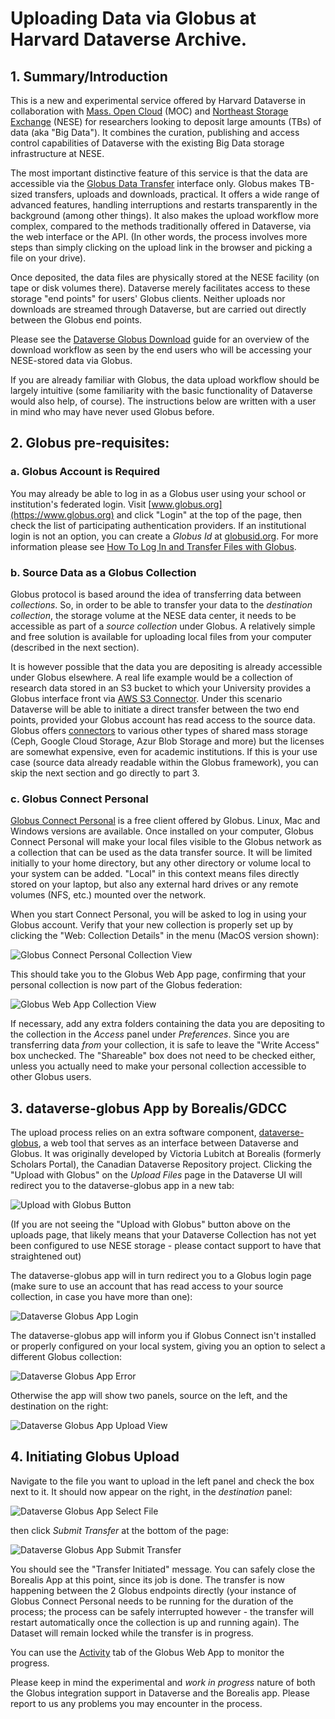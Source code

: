 # Uploading Data via Globus at Harvard Dataverse Archive.

## 1. Summary/Introduction

This is a new and experimental service offered by Harvard Dataverse in collaboration with [Mass. Open Cloud](https://massopen.cloud/) (MOC) and [Northeast Storage Exchange](https://nese.mghpcc.org/) (NESE) for researchers looking to deposit large amounts (TBs) of data (aka "Big Data"). It combines the curation, publishing and access control capabilities of Dataverse with the existing Big Data storage infrastructure at NESE.

The most important distinctive feature of this service is that the data are accessible via the [Globus Data Transfer](https://www.globus.org/data-transfer) interface only. Globus makes TB-sized transfers, uploads and downloads, practical. It offers a wide range of advanced features, handling interruptions and restarts transparently in the background (among other things). It also makes the upload workflow more complex, compared to the methods traditionally offered in Dataverse, via the web interface or the API. (In other words, the process involves more steps than simply clicking on the upload link in the browser and picking a file on your drive). 

Once deposited, the data files are physically stored at the NESE facility (on tape or disk volumes there). Dataverse merely facilitates access to these storage "end points" for users' Globus clients. Neither uploads nor downloads are streamed through Dataverse, but are carried out directly between the Globus end points.

Please see the [Dataverse Globus Download](download.md) guide for an overview of the download workflow as seen by the end users who will be accessing your NESE-stored data via Globus. 

If you are already familiar with Globus, the data upload workflow should be largely intuitive (some familiarity with the basic functionality of Dataverse would also help, of course). The instructions below are written with a user in mind who may have never used Globus before. 

## 2. Globus pre-requisites:

### a. Globus Account is Required

You may already be able to log in as a Globus user using your school or institution's federated login. Visit [www.globus.org](https://www.globus.org) and click "Login" at the top of the page, then check the list of participating authentication providers. If an institutional login is not an option, you can create a _Globus Id_ at [globusid.org](https://www.globusid.org). For more information please see [How To Log In and Transfer Files with Globus](https://docs.globus.org/guides/tutorials/manage-files/transfer-files/).

### b. Source Data as a Globus Collection

Globus protocol is based around the idea of transferring data between _collections_. So, in order to be able to transfer your data to the _destination collection_, the storage volume at the NESE data center, it needs to be accessible as part of a _source collection_ under Globus. A relatively simple and free solution is available for uploading local files from your computer (described in the next section). 

It is however possible that the data you are depositing is already accessible under Globus elsewhere. A real life example would be a collection of research data stored in an S3 bucket to which your University provides a Globus interface front via [AWS S3 Connector](https://docs.globus.org/premium-storage-connectors/v5.4/aws-s3/). Under this scenario Dataverse will be able to initiate a direct transfer between the two end points, provided your Globus account has read access to the source data. Globus offers [connectors](https://docs.globus.org/premium-storage-connectors/v5.4/) to various other types of shared mass storage (Ceph, Google Cloud Storage, Azur Blob Storage and more) but the licenses are somewhat expensive, even for academic institutions. If this is your use case (source data already readable within the Globus framework), you can skip the next section and go directly to part 3.	

### c. Globus Connect Personal 

[Globus Connect Personal](https://www.globus.org/globus-connect-personal) is a free client offered by Globus. Linux, Mac and Windows versions are available. Once installed on your computer, Globus Connect Personal will make your local files visible to the Globus network as a collection that can be used as the data transfer source. It will be limited initially to your home directory, but any other directory or volume local to your system can be added. "Local" in this context means files directly stored on your laptop, but also any external hard drives or any remote volumes (NFS, etc.) mounted over the network. 

When you start Connect Personal, you will be asked to log in using your Globus account. Verify that your new collection is properly set up by clicking the "Web: Collection Details" in the menu (MacOS version shown):

![Globus Connect Personal Collection View](GlobusPersonalConnect.png)

This should take you to the Globus Web App page, confirming that your personal collection is now part of the Globus federation:

![Globus Web App Collection View](GlobusWebAppCollection.png)

If necessary, add any extra folders containing the data you are depositing to the collection in the _Access_ panel under _Preferences_. Since you are transferring data _from_ your collection, it is safe to leave the "Write Access" box unchecked. The "Shareable" box does not need to be checked either, unless you actually need to make your personal collection accessible to other Globus users.

## 3. dataverse-globus App by Borealis/GDCC

The upload process relies on an extra software component, [dataverse-globus](https://github.com/gdcc/dataverse-globus), a web tool that serves as an interface between Dataverse and Globus. It was originally developed by Victoria Lubitch at Borealis (formerly Scholars Portal), the Canadian Dataverse Repository project. Clicking the "Upload with Globus" on the _Upload Files_ page in the Dataverse UI will redirect you to the dataverse-globus app in a new tab:

![Upload with Globus Button](GlobusUploadButton.png)

(If you are not seeing the "Upload with Globus" button above on the uploads page, that likely means that your Dataverse Collection has not yet been configured to use NESE storage - please contact support to have that straightened out)

The dataverse-globus app will in turn redirect you to a Globus login page (make sure to use an account that has read access to your source collection, in case you have more than one):

![Dataverse Globus App Login](DataverseGlobusAppLogin.png)

The dataverse-globus app will inform you if Globus Connect isn't installed or properly configured on your local system, giving you an option to select a different Globus collection:

![Dataverse Globus App Error](DataverseGlobusAppError.png)

Otherwise the app will show two panels, source on the left, and the destination on the right: 

![Dataverse Globus App Upload View](DataverseGlobusAppUpload.png)

## 4. Initiating Globus Upload

Navigate to the file you want to upload in the left panel and check the box next to it. It should now appear on the right, in the _destination_ panel: 

![Dataverse Globus App Select File](DataverseGlobusAppFileUploadSelect.png)

then click _Submit Transfer_ at the bottom of the page:

![Dataverse Globus App Submit Transfer](DataverseGlobusAppSubmitUpload.png)

You should see the "Transfer Initiated" message. You can safely close the Borealis App at this point, since its job is done. The transfer is now happening between the 2 Globus endpoints directly (your instance of Globus Connect Personal needs to be running for the duration of the process; the process can be safely interrupted however - the transfer will restart automatically once the collection is up and running again). The Dataset will remain locked while the transfer is in progress. 

You can use the [Activity](https://app.globus.org/activity) tab of the Globus Web App to monitor the progress. 

Please keep in mind the experimental and _work in progress_ nature of both the Globus integration support in Dataverse and the Borealis app. Please report to us any problems you may encounter in the process. 